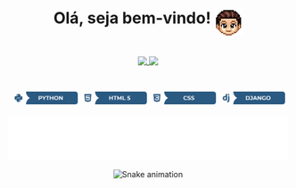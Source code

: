 <div align="center">
<h1>Olá, seja bem-vindo! <img align="top" src="BIT - 1.png" width="50" height="50"></h1><br>
</div>

<div align="center">
<a href="https://github.com/anuraghazra/github-readme-stats">
<img align="top" src="https://github-readme-stats.vercel.app/api?username=Marcos-Auguusto&show_icons=true&title_color=C3D1D9&text_color=7A8490&icon_color=3572A5&bg_color=0D1117&hide_border=true">
</a>
  <img align="top" height="320" src="https://github-readme-stats.vercel.app/api/top-langs/?username=Marcos-Auguusto&title_color=C3D1D9&text_color=7A8490&bg_color=0D1117&hide_border=true">
</div>

##
<br>

<div align="center">
<img src="python.png" width="120">
<img src="html5.png" width="120">
<img src="css.png" width="120">
<img src="django.png" width="120">
</div><br>

<div align="center">
<img src="TESTE.jpg" width="900">
</div>

<div align="center">
 
  ![Snake animation](https://github.com/Marcos-Auguusto/Marcos-Auguusto/blob/output/github-contribution-grid-snake.svg)

</div>







